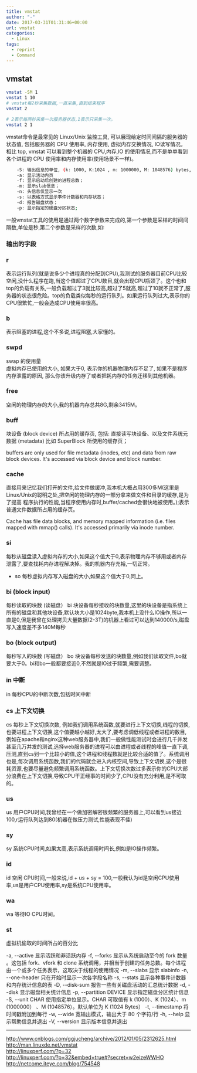 ```yaml
---
title: vmstat
author: "-"
date: 2017-03-31T01:31:46+00:00
url: vmstat
categories:
  - Linux
tags:
  - reprint
  - Command
---
```

## vmstat

```bash
vmstat -SM 1
vmstat 1 10
# vmstat每2秒采集数据,一直采集,直到结束程序
vmstat 2

# 2表示每两秒采集一次服务器状态,1表示只采集一次。
vmstat 2 1
```

vmstat命令是最常见的 Linux/Unix 监控工具, 可以展现给定时间间隔的服务器的状态值, 包括服务器的 CPU 使用率, 内存使用, 虚拟内存交换情况, IO读写情况。 相比 top, vmstat 可以看到整个机器的 CPU,内存,IO 的使用情况,而不是单单看到各个进程的 CPU 使用率和内存使用率(使用场景不一样)。

```bash
    -S: 输出信息的单位, (k: 1000, K:1024 , m: 1000000, M: 1048576) bytes, -S, --unit CHAR
    -a: 显示活动内页
    -f: 显示启动后创建的进程总数；
    -m: 显示slab信息；
    -n: 头信息仅显示一次
    -s: 以表格方式显示事件计数器和内存状态；
    -d: 报告磁盘状态；
    -p: 显示指定的硬盘分区状态;
```

一般vmstat工具的使用是通过两个数字参数来完成的,第一个参数是采样的时间间隔数,单位是秒,第二个参数是采样的次数,如:

### 输出的字段

### r

表示运行队列(就是说多少个进程真的分配到CPU),我测试的服务器目前CPU比较空闲,没什么程序在跑,当这个值超过了CPU数目,就会出现CPU瓶颈了。这个也和top的负载有关系,一般负载超过了3就比较高,超过了5就高,超过了10就不正常了,服务器的状态很危险。top的负载类似每秒的运行队列。如果运行队列过大,表示你的CPU很繁忙,一般会造成CPU使用率很高。

### b

表示阻塞的进程,这个不多说,进程阻塞,大家懂的。

### swpd

swap 的使用量  
虚拟内存已使用的大小, 如果大于0, 表示你的机器物理内存不足了, 如果不是程序内存泄露的原因, 那么你该升级内存了或者把耗内存的任务迁移到其他机器。

### free

空闲的物理内存的大小,我的机器内存总共8G,剩余3415M。

### buff

块设备 (block device) 所占用的缓存页, 包括: 直接读写块设备、以及文件系统元数据 (metadata) 比如 SuperBlock 所使用的缓存页；
  
buffers are only used for file metadata (inodes, etc) and data from raw block devices. It's accessed via block device and block number.

### cache

直接用来记忆我们打开的文件,给文件做缓冲,我本机大概占用300多M(这里是Linux/Unix的聪明之处,把空闲的物理内存的一部分拿来做文件和目录的缓存,是为了提高 程序执行的性能,当程序使用内存时,buffer/cached会很快地被使用。);表示普通文件数据所占用的缓存页。
  
Cache has file data blocks, and memory mapped information (i.e. files mapped with mmap() calls). It's accessed primarily via inode number.

### si

每秒从磁盘读入虚拟内存的大小,如果这个值大于0,表示物理内存不够用或者内存泄露了,要查找耗内存进程解决掉。我的机器内存充裕,一切正常。

- so
每秒虚拟内存写入磁盘的大小,如果这个值大于0,同上。

### bi (block input)

每秒读取的块数 (读磁盘）
bi 块设备每秒接收的块数量,这里的块设备是指系统上所有的磁盘和其他块设备,默认块大小是1024byte,我本机上没什么IO操作,所以一直是0,但是我曾在处理拷贝大量数据(2-3T)的机器上看过可以达到140000/s,磁盘写入速度差不多140M每秒

### bo (block output)

每秒写入的块数 (写磁盘）
bo 块设备每秒发送的块数量,例如我们读取文件,bo就要大于0。bi和bo一般都要接近0,不然就是IO过于频繁,需要调整。

### in 中断

in 每秒CPU的中断次数,包括时间中断

### cs 上下文切换

cs 每秒上下文切换次数, 例如我们调用系统函数,就要进行上下文切换,线程的切换,也要进程上下文切换,这个值要越小越好,太大了,要考虑调低线程或者进程的数目,例如在apache和nginx这种web服务器中,我们一般做性能测试时会进行几千并发甚至几万并发的测试,选择web服务器的进程可以由进程或者线程的峰值一直下调,压测,直到cs到一个比较小的值,这个进程和线程数就是比较合适的值了。系统调用也是,每次调用系统函数,我们的代码就会进入内核空间,导致上下文切换,这个是很耗资源,也要尽量避免频繁调用系统函数。上下文切换次数过多表示你的CPU大部分浪费在上下文切换,导致CPU干正经事的时间少了,CPU没有充分利用,是不可取的。

### us

us 用户CPU时间,我曾经在一个做加密解密很频繁的服务器上,可以看到us接近100,r运行队列达到80(机器在做压力测试,性能表现不佳)

### sy

sy 系统CPU时间,如果太高,表示系统调用时间长,例如是IO操作频繁。

### id

id 空闲 CPU时间,一般来说,id + us + sy = 100,一般我认为id是空闲CPU使用率,us是用户CPU使用率,sy是系统CPU使用率。

### wa

wa 等待IO CPU时间。

### st

虚拟机偷取的时间所占的百分比

-a, --active
    显示活跃和非活跃内存
-f, --forks
    显示从系统启动至今的 fork 数量 。这包括 fork、vfork 和 clone 系统调用，并相当于创建的任务总数。每个进程由一个或多个任务表示，这取决于线程的使用情况
-m, --slabs
    显示 slabinfo
-n, --one-header
    只在开始时显示一次各字段名称
-s, --stats
    显示各种事件计数器和内存统计信息的表
-D, --disk-sum
    报告一些有关磁盘活动的汇总统计数据
-d, --disk
    显示磁盘相关统计信息
-p, --partition DEVICE
    显示指定磁盘分区统计信息
-S, --unit CHAR
    使用指定单位显示。CHAR 可取值有 k (1000）、K (1024）、m (1000000） 、M (1048576）。默认单位为 K (1024 Bytes）
-t, --timestamp
    将时间戳附加到每行
-w, --wide
    宽输出模式，输出大于 80 个字符/行
-h, --help
    显示帮助信息并退出
-V, --version
    显示版本信息并退出

---

<http://www.cnblogs.com/ggjucheng/archive/2012/01/05/2312625.html>  
<http://man.linuxde.net/vmstat>  
<http://linuxperf.com/?p=32>  
<http://linuxperf.com/?p=32&embed=true#?secret=w2eizeWWHO>  
<http://netcome.iteye.com/blog/754548>
